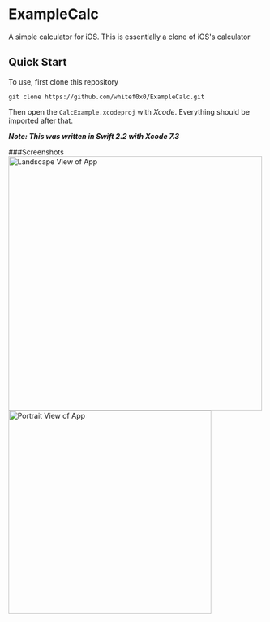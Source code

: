 ExampleCalc
===========
A simple calculator for iOS. This is essentially a clone of iOS's calculator

## Quick Start
To use, first clone this repository
```
git clone https://github.com/whitef0x0/ExampleCalc.git
```

Then open the `CalcExample.xcodeproj` with *Xcode*. Everything should be imported after that. 

***Note: This was written in Swift 2.2 with Xcode 7.3***

###Screenshots
<img src="https://raw.githubusercontent.com/whitef0x0/ExampleCalc/master/screenshots/examplecalc_screenshot.png" alt="Landscape View of App" width="500px"/>
<img src="https://raw.githubusercontent.com/whitef0x0/ExampleCalc/master/screenshots/examplecalc_screenshot_portrait.png" alt="Portrait View of App" height="400px"/>
